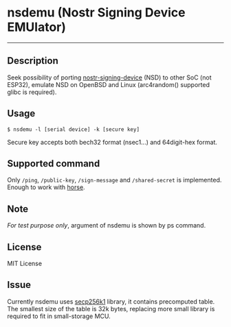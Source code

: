 # nsdemu (Nostr Signing Device EMUlator)

---
## Description

Seek possibility of porting [nostr-signing-device](https://github.com/lnbits/nostr-signing-device) (NSD) to other SoC (not ESP32), emulate NSD on OpenBSD and Linux (arc4random() supported glibc is required).

## Usage

```
$ nsdemu -l [serial device] -k [secure key]
```

Secure key accepts both bech32 format (nsec1...) and 64digit-hex format.

## Supported command

Only `/ping`, `/public-key`, `/sign-message` and `/shared-secret` is implemented. Enough to work with [horse](https://github.com/fiatjaf/horse).

## Note

*For test purpose only*, argument of nsdemu is shown by ps command.

## License

MIT License

## Issue

Currently nsdemu uses [secp256k1](https://github.com/bitcoin-core/secp256k1) library, it contains precomputed table. The smallest size of the table is 32k bytes, replacing more small library is required to fit in small-storage MCU.
